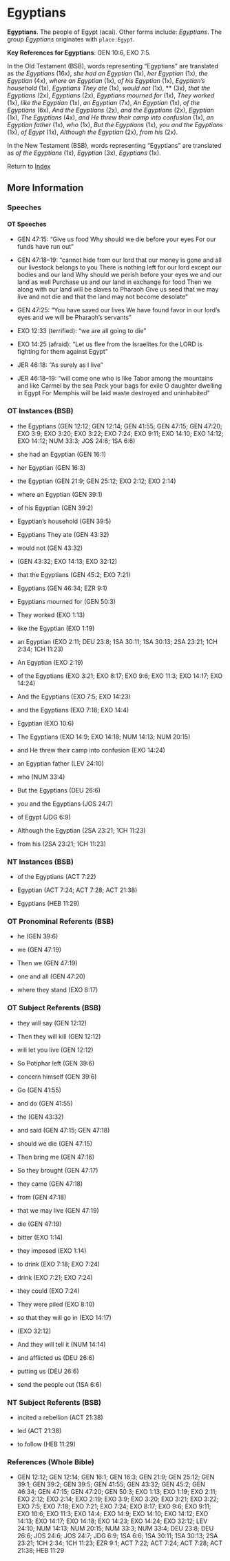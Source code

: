 # Egyptians
**Egyptians**. 
The people of Egypt (acai). 
Other forms include: 
*Egyptians*. 
The group _Egyptians_ originates with `place:Egypt`. 


**Key References for Egyptians**: 
GEN 10:6, EXO 7:5. 


In the Old Testament (BSB), words representing “Egyptians” are translated as 
*the Egyptians* (16x), *she had an Egyptian* (1x), *her Egyptian* (1x), *the Egyptian* (4x), *where an Egyptian* (1x), *of his Egyptian* (1x), *Egyptian’s household* (1x), *Egyptians They ate* (1x), *would not* (1x), ** (3x), *that the Egyptians* (2x), *Egyptians* (2x), *Egyptians mourned for* (1x), *They worked* (1x), *like the Egyptian* (1x), *an Egyptian* (7x), *An Egyptian* (1x), *of the Egyptians* (6x), *And the Egyptians* (2x), *and the Egyptians* (2x), *Egyptian* (1x), *The Egyptians* (4x), *and He threw their camp into confusion* (1x), *an Egyptian father* (1x), *who* (1x), *But the Egyptians* (1x), *you and the Egyptians* (1x), *of Egypt* (1x), *Although the Egyptian* (2x), *from his* (2x). 


In the New Testament (BSB), words representing “Egyptians” are translated as 
*of the Egyptians* (1x), *Egyptian* (3x), *Egyptians* (1x). 


Return to [Index](00-Index.md)

## More Information

### Speeches

#### OT Speeches

* GEN 47:15: “Give us food Why should we die before your eyes For our funds have run out”

* GEN 47:18–19: “cannot hide from our lord that our money is gone and all our livestock belongs to you There is nothing left for our lord except our bodies and our land Why should we perish before your eyes we and our land as well Purchase us and our land in exchange for food Then we along with our land will be slaves to Pharaoh Give us seed that we may live and not die and that the land may not become desolate”

* GEN 47:25: “You have saved our lives We have found favor in our lord’s eyes and we will be Pharaoh’s servants”

* EXO 12:33 (terrified): “we are all going to die”

* EXO 14:25 (afraid): “Let us flee from the Israelites for the LORD is fighting for them against Egypt”

* JER 46:18: “As surely as I live”

* JER 46:18–19: “will come one who is like Tabor among the mountains and like Carmel by the sea Pack your bags for exile O daughter dwelling in Egypt For Memphis will be laid waste destroyed and uninhabited”

### OT Instances (BSB)

* the Egyptians (GEN 12:12; GEN 12:14; GEN 41:55; GEN 47:15; GEN 47:20; EXO 3:9; EXO 3:20; EXO 3:22; EXO 7:24; EXO 9:11; EXO 14:10; EXO 14:12; EXO 14:12; NUM 33:3; JOS 24:6; 1SA 6:6)

* she had an Egyptian (GEN 16:1)

* her Egyptian (GEN 16:3)

* the Egyptian (GEN 21:9; GEN 25:12; EXO 2:12; EXO 2:14)

* where an Egyptian (GEN 39:1)

* of his Egyptian (GEN 39:2)

* Egyptian’s household (GEN 39:5)

* Egyptians They ate (GEN 43:32)

* would not (GEN 43:32)

*  (GEN 43:32; EXO 14:13; EXO 32:12)

* that the Egyptians (GEN 45:2; EXO 7:21)

* Egyptians (GEN 46:34; EZR 9:1)

* Egyptians mourned for (GEN 50:3)

* They worked (EXO 1:13)

* like the Egyptian (EXO 1:19)

* an Egyptian (EXO 2:11; DEU 23:8; 1SA 30:11; 1SA 30:13; 2SA 23:21; 1CH 2:34; 1CH 11:23)

* An Egyptian (EXO 2:19)

* of the Egyptians (EXO 3:21; EXO 8:17; EXO 9:6; EXO 11:3; EXO 14:17; EXO 14:24)

* And the Egyptians (EXO 7:5; EXO 14:23)

* and the Egyptians (EXO 7:18; EXO 14:4)

* Egyptian (EXO 10:6)

* The Egyptians (EXO 14:9; EXO 14:18; NUM 14:13; NUM 20:15)

* and He threw their camp into confusion (EXO 14:24)

* an Egyptian father (LEV 24:10)

* who (NUM 33:4)

* But the Egyptians (DEU 26:6)

* you and the Egyptians (JOS 24:7)

* of Egypt (JDG 6:9)

* Although the Egyptian (2SA 23:21; 1CH 11:23)

* from his (2SA 23:21; 1CH 11:23)



### NT Instances (BSB)

* of the Egyptians (ACT 7:22)

* Egyptian (ACT 7:24; ACT 7:28; ACT 21:38)

* Egyptians (HEB 11:29)



### OT Pronominal Referents (BSB)

* he (GEN 39:6)

* we (GEN 47:19)

* Then we (GEN 47:19)

* one and all (GEN 47:20)

* where they stand (EXO 8:17)



### OT Subject Referents (BSB)

* they will say (GEN 12:12)

* Then they will kill (GEN 12:12)

* will let you live (GEN 12:12)

* So Potiphar left (GEN 39:6)

* concern himself (GEN 39:6)

* Go (GEN 41:55)

* and do (GEN 41:55)

* the (GEN 43:32)

* and said (GEN 47:15; GEN 47:18)

* should we die (GEN 47:15)

* Then bring me (GEN 47:16)

* So they brought (GEN 47:17)

* they came (GEN 47:18)

* from (GEN 47:18)

* that we may live (GEN 47:19)

* die (GEN 47:19)

* bitter (EXO 1:14)

* they imposed (EXO 1:14)

* to drink (EXO 7:18; EXO 7:24)

* drink (EXO 7:21; EXO 7:24)

* they could (EXO 7:24)

* They were piled (EXO 8:10)

* so that they will go in (EXO 14:17)

*  (EXO 32:12)

* And they will tell it (NUM 14:14)

* and afflicted us (DEU 26:6)

* putting us (DEU 26:6)

* send the people out (1SA 6:6)



### NT Subject Referents (BSB)

* incited a rebellion (ACT 21:38)

* led (ACT 21:38)

* to follow (HEB 11:29)



### References (Whole Bible)

* GEN 12:12; GEN 12:14; GEN 16:1; GEN 16:3; GEN 21:9; GEN 25:12; GEN 39:1; GEN 39:2; GEN 39:5; GEN 41:55; GEN 43:32; GEN 45:2; GEN 46:34; GEN 47:15; GEN 47:20; GEN 50:3; EXO 1:13; EXO 1:19; EXO 2:11; EXO 2:12; EXO 2:14; EXO 2:19; EXO 3:9; EXO 3:20; EXO 3:21; EXO 3:22; EXO 7:5; EXO 7:18; EXO 7:21; EXO 7:24; EXO 8:17; EXO 9:6; EXO 9:11; EXO 10:6; EXO 11:3; EXO 14:4; EXO 14:9; EXO 14:10; EXO 14:12; EXO 14:13; EXO 14:17; EXO 14:18; EXO 14:23; EXO 14:24; EXO 32:12; LEV 24:10; NUM 14:13; NUM 20:15; NUM 33:3; NUM 33:4; DEU 23:8; DEU 26:6; JOS 24:6; JOS 24:7; JDG 6:9; 1SA 6:6; 1SA 30:11; 1SA 30:13; 2SA 23:21; 1CH 2:34; 1CH 11:23; EZR 9:1; ACT 7:22; ACT 7:24; ACT 7:28; ACT 21:38; HEB 11:29



